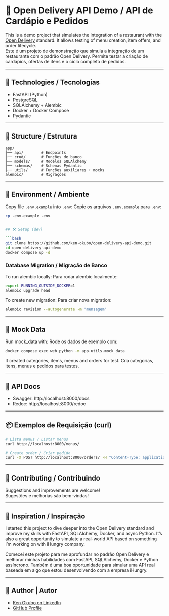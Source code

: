 # 🍱 Open Delivery API Demo / API de Cardápio e Pedidos

This is a demo project that simulates the integration of a restaurant with the [Open Delivery](https://abrasel-nacional.github.io/docs/) standard. It allows testing of menu creation, item offers, and order lifecycle.  
Este é um projeto de demonstração que simula a integração de um restaurante com o padrão Open Delivery. Permite testar a criação de cardápios, ofertas de itens e o ciclo completo de pedidos.

---

## 🚀 Technologies / Tecnologias

- FastAPI (Python)
- PostgreSQL
- SQLAlchemy + Alembic
- Docker + Docker Compose
- Pydantic

---

## 📂 Structure / Estrutura

```
app/
├── api/        # Endpoints
├── crud/       # Funções de banco
├── models/     # Modelos SQLAlchemy
├── schemas/    # Schemas Pydantic
├── utils/      # Funções auxiliares + mocks
alembic/        # Migrações
```

---

## 🌱 Environment / Ambiente

Copy file `.env.example` into `.env`:
Copie os arquivos `.env.example` para `.env`:

````bash
cp .env.example .env


## 🛠️ Setup (dev)

```bash
git clone https://github.com/ken-okubo/open-delivery-api-demo.git
cd open-delivery-api-demo
docker compose up -d
````

### Database Migration / Migração de Banco

To run alembic locally:
Para rodar alembic localmente:

```bash
export RUNNING_OUTSIDE_DOCKER=1
alembic upgrade head
```

To create new migration:
Para criar nova migration:

```bash
alembic revision --autogenerate -m "mensagem"
```

---

## 🧪 Mock Data

Run mock_data with:
Rode os dados de exemplo com:

```bash
docker compose exec web python -m app.utils.mock_data
```

It created categories, items, menus and orders for test.
Cria categorias, itens, menus e pedidos para testes.

---

## 🔗 API Docs

- Swagger: http://localhost:8000/docs
- Redoc: http://localhost:8000/redoc

---

## 📦 Exemplos de Requisição (curl)

```bash
# Lista menus / Listar menus
curl http://localhost:8000/menus/

# Create order / Criar pedido
curl -X POST http://localhost:8000/orders/ -H "Content-Type: application/json" -d @example_order.json
```

---

## 🤝 Contributing / Contribuindo

Suggestions and improvements are welcome!  
Sugestões e melhorias são bem-vindas!

---

## 🧠 Inspiration / Inspiração

I started this project to dive deeper into the Open Delivery standard and improve my skills with FastAPI, SQLAlchemy, Docker, and async Python.
It’s also a great opportunity to simulate a real-world API based on something I’m working on with iHungry company.

Comecei este projeto para me aprofundar no padrão Open Delivery e melhorar minhas habilidades com FastAPI, SQLAlchemy, Docker e Python assíncrono.
Também é uma boa oportunidade para simular uma API real baseada em algo que estou desenvolvendo com a empresa iHungry.

---

## 👤 Author | Autor

- [Ken Okubo on LinkedIn](https://www.linkedin.com/in/ken-okubo-8b484978/)
- [GitHub Profile](https://github.com/ken-okubo)
